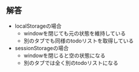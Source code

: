 ## 解答

- localStorageの場合
  - windowを閉じても元の状態を維持している
  - 別のタブでも同様のtodoリストを取得している
- sessionStorageの場合
  - windowを閉じると空の状態になる
  - 別のタブでは全く別のtodoリストになる
